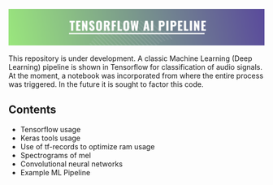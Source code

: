 ![Alt text](images/tf-ai-pipe.png?raw=true "tensorflow")

This repository is under development. A classic Machine Learning (Deep Learning) pipeline is shown in Tensorflow for classification of audio signals. At the moment, a notebook was incorporated from where the entire process was triggered. In the future it is sought to factor this code.

## Contents

- Tensorflow usage
- Keras tools usage
- Use of tf-records to optimize ram usage
- Spectrograms of mel
- Convolutional neural networks
- Example ML Pipeline
